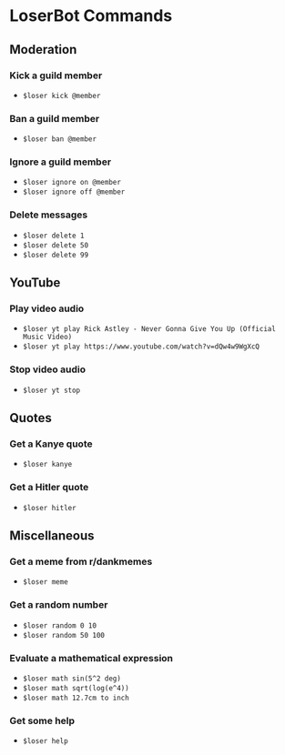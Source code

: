 # LoserBot Commands
## Moderation
### Kick a guild member
 * `$loser kick @member`
### Ban a guild member
* `$loser ban @member`
### Ignore a guild member
* `$loser ignore on @member`
* `$loser ignore off @member`
### Delete messages
* `$loser delete 1`
* `$loser delete 50`
* `$loser delete 99`
## YouTube
### Play video audio
* `$loser yt play Rick Astley - Never Gonna Give You Up (Official Music Video)`
* `$loser yt play https://www.youtube.com/watch?v=dQw4w9WgXcQ`
### Stop video audio
* `$loser yt stop`
## Quotes
### Get a Kanye quote
* `$loser kanye`
### Get a Hitler quote
* `$loser hitler`
## Miscellaneous
### Get a meme from r/dankmemes
* `$loser meme`
### Get a random number
* `$loser random 0 10`
* `$loser random 50 100`
### Evaluate a mathematical expression
* `$loser math sin(5^2 deg)`
* `$loser math sqrt(log(e^4))`
* `$loser math 12.7cm to inch`
### Get some help
* `$loser help`
